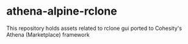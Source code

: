 # athena-alpine-rclone
This repository holds assets related to rclone gui ported to Cohesity's Athena (Marketplace) framework

